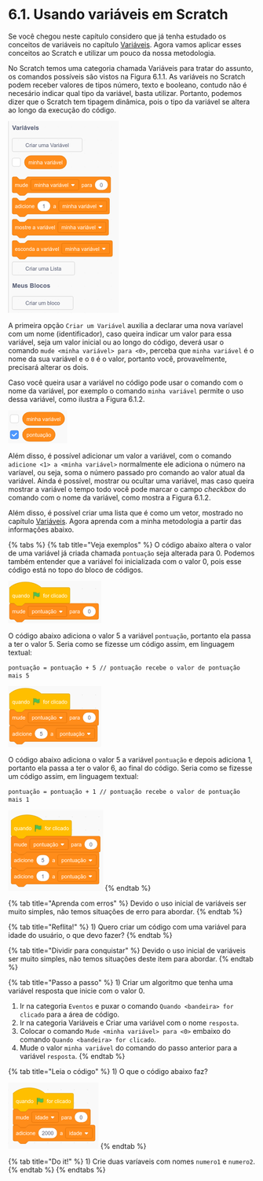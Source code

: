 # 6.1. Usando variáveis em Scratch

Se você chegou neste capítulo considero que já tenha estudado os conceitos de variáveis no capítulo [Variáveis](../conceitos-de-programacao/variaveis.md). Agora vamos aplicar esses conceitos ao Scratch e utilizar um pouco da nossa metodologia.

No Scratch temos uma categoria chamada Variáveis para tratar do assunto, os comandos possíveis são vistos na Figura 6.1.1. As variáveis no Scratch podem receber valores de tipos número, texto e booleano, contudo não é necesário indicar qual tipo da variável, basta utilizar. Portanto, podemos dizer que o Scratch tem tipagem dinâmica, pois o tipo da variável se altera ao longo da execução do código.

![Figura 6.1.1. Blocos de comandos para uso de vari&#xE1;veis em Scratch.](../.gitbook/assets/image%20%2811%29.png)

A primeira opção `Criar um Variável` auxilia a declarar uma nova varíavel com um nome \(identificador\), caso queira indicar um valor para essa variável, seja um valor inicial ou ao longo do código, deverá usar o comando `mude <minha variável> para <0>`, perceba que `minha variável` é o nome da sua variável e o `0` é o valor, portanto você, provavelmente, precisará alterar os dois.

Caso você queira usar a variável no código pode usar o comando com o nome da variável, por exemplo o comando `minha variável` permite o uso dessa variável, como ilustra a Figura 6.1.2.

![Figura 6.1.2. Comandos para usar o valor de uma vari&#xE1;vel no c&#xF3;digo ou exibir na tela \(palco\).](../.gitbook/assets/image%20%289%29.png)

Além disso, é possível adicionar um valor a variável, com o comando `adicione <1> a <minha variável>` normalmente ele adiciona o número na varíavel, ou seja, soma o número passado pro comando ao valor atual da variável. Ainda é possível, mostrar ou ocultar uma variável, mas caso queira mostrar a variável o tempo todo você pode marcar o campo _checkbox_ do comando com o nome da variável, como mostra a Figura 6.1.2.

Além disso, é possível criar uma lista que é como um vetor, mostrado no capítulo [Variáveis](../conceitos-de-programacao/variaveis.md). Agora aprenda com a minha metodologia a partir das informações abaixo.

{% tabs %}
{% tab title="Veja exemplos" %}
O código abaixo altera o valor de uma variável já criada chamada `pontuação` seja alterada para 0. Podemos também entender que a variável foi inicializada com o valor 0, pois esse código está no topo do bloco de códigos.

![](../.gitbook/assets/image%20%285%29.png)

O código abaixo adiciona o valor 5 a variável `pontuação`, portanto ela passa a ter o valor 5. Seria como se fizesse um código assim, em linguagem textual:

```text
pontuação = pontuação + 5 // pontuação recebe o valor de pontuação mais 5
```

![](../.gitbook/assets/image%20%286%29.png)

O código abaixo adiciona o valor 5 a variável `pontuação` e depois adiciona 1, portanto ela passa a ter o valor 6, ao final do código. Seria como se fizesse um código assim, em linguagem textual:

```text
pontuação = pontuação + 1 // pontuação recebe o valor de pontuação mais 1
```

![](../.gitbook/assets/image%20%2816%29.png)
{% endtab %}

{% tab title="Aprenda com erros" %}
Devido o uso inicial de variáveis ser muito simples, não temos situações de erro para abordar.
{% endtab %}

{% tab title="Reflita!" %}
1\) Quero criar um código com uma variável para idade do usuário, o que devo fazer?
{% endtab %}

{% tab title="Dividir para conquistar" %}
 Devido o uso inicial de variáveis ser muito simples, não temos situações deste item para abordar.
{% endtab %}

{% tab title="Passo a passo" %}
1\) Criar um algoritmo que tenha uma variável resposta que inicie com o valor 0.

1. Ir na categoria `Eventos` e puxar o comando `Quando <bandeira> for clicado` para a área de código.
2. Ir na categoria Variáveis e Criar uma variável com o nome `resposta`.
3. Colocar o comando `Mude <minha variável> para <0>` embaixo do comando `Quando <bandeira> for clicado`.
4. Mude o valor `minha variável` do comando do passo anterior para a variável `resposta`.
{% endtab %}

{% tab title="Leia o código" %}
1\) O que o código abaixo faz?

![](../.gitbook/assets/image%20%2831%29.png)
{% endtab %}

{% tab title="Do it!" %}
1\) Crie duas varíaveis com nomes `numero1` e `numero2`.
{% endtab %}
{% endtabs %}







